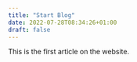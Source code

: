```yaml
---
title: "Start Blog"
date: 2022-07-28T08:34:26+01:00
draft: false
---
```


This is the first article on the website.